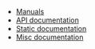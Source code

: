 <!-- u250430 -->

* [Manuals](./manual/)
* [API documentation](./api/)
* [Static documentation](./static/)
* [Misc documentation](./misc)